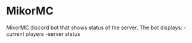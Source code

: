 # MikorMC
MikorMC discord bot that shows status of the server.
The bot displays:
-current players
-server status
